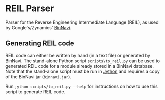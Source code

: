 # REIL Parser

Parser for the Reverse Engineering Intermediate Language (REIL), as used by
Google's/Zynamics' [BinNavi](https://github.com/google/binnavi).

## Generating REIL code
REIL code can either be written by hand (in a text file) or generated by
BinNavi. The stand-alone Python script `scripts\to_reil.py` can be used to
generated REIL code for a module already stored in a BinNavi database. Note
that the stand-alone script must be run in [Jython](http://www.jython.org) and
requires a copy of the BinNavi jar (`binnavi.jar`).

Run `jython scripts/to_reil.py --help` for instructions on how to use this
script to generate REIL code.
